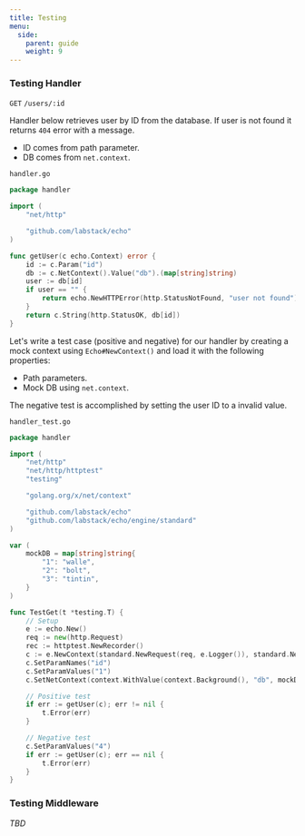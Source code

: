 ```yaml
---
title: Testing
menu:
  side:
    parent: guide
    weight: 9
---
```


### Testing Handler

`GET` `/users/:id`

Handler below retrieves user by ID from the database. If user is not found it returns
`404` error with a message.

- ID comes from path parameter.
- DB comes from `net.context`.

`handler.go`

```go
package handler

import (
	"net/http"

	"github.com/labstack/echo"
)

func getUser(c echo.Context) error {
	id := c.Param("id")
	db := c.NetContext().Value("db").(map[string]string)
	user := db[id]
	if user == "" {
		return echo.NewHTTPError(http.StatusNotFound, "user not found")
	}
	return c.String(http.StatusOK, db[id])
}
```

Let's write a test case (positive and negative) for our handler by creating a mock
context using `Echo#NewContext()` and load it with the following properties:

- Path parameters.
- Mock DB using `net.context`.

The negative test is accomplished by setting the user ID to a invalid value.

`handler_test.go`

```go
package handler

import (
	"net/http"
	"net/http/httptest"
	"testing"

	"golang.org/x/net/context"

	"github.com/labstack/echo"
	"github.com/labstack/echo/engine/standard"
)

var (
	mockDB = map[string]string{
		"1": "walle",
		"2": "bolt",
		"3": "tintin",
	}
)

func TestGet(t *testing.T) {
	// Setup
	e := echo.New()
	req := new(http.Request)
	rec := httptest.NewRecorder()
	c := e.NewContext(standard.NewRequest(req, e.Logger()), standard.NewResponse(rec, e.Logger()))
	c.SetParamNames("id")
	c.SetParamValues("1")
	c.SetNetContext(context.WithValue(context.Background(), "db", mockDB))

	// Positive test
	if err := getUser(c); err != nil {
		t.Error(err)
	}

	// Negative test
	c.SetParamValues("4")
	if err := getUser(c); err == nil {
		t.Error(err)
	}
}
```

### Testing Middleware

*TBD*
